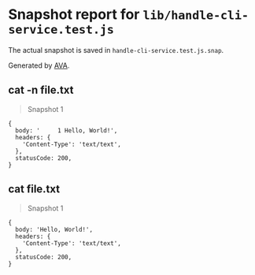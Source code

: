 # Snapshot report for `lib/handle-cli-service.test.js`

The actual snapshot is saved in `handle-cli-service.test.js.snap`.

Generated by [AVA](https://ava.li).

## cat -n file.txt

> Snapshot 1

    {
      body: '     1	Hello, World!',
      headers: {
        'Content-Type': 'text/text',
      },
      statusCode: 200,
    }

## cat file.txt

> Snapshot 1

    {
      body: 'Hello, World!',
      headers: {
        'Content-Type': 'text/text',
      },
      statusCode: 200,
    }
